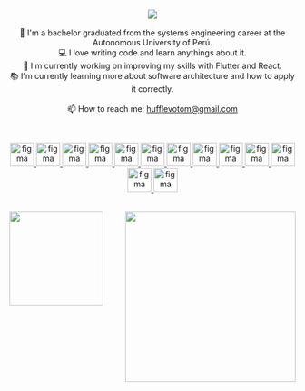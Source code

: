 <h3 align="center">
  <a href="#">
    <img src="https://readme-typing-svg.herokuapp.com/?lines=Hello,+There!+👋;Nice+to+meet+you!&color=%2300DB4D&center=true&size=30">
  </a>
</h3>
<p align="center">
  🔬 I'm a bachelor graduated from the systems engineering career at the Autonomous University of Perú.
  <br>
  💻 I love writing code and learn anythings about it.
  <br>
  🔭 I'm currently working on improving my skills with Flutter and React.
  <br>
  📚 I'm currently learning more about software architecture and how to apply it correctly.
  <br>
  <br>
  📫 How to reach me: <a href="mailto: hufflevotom@gmail.com">hufflevotom@gmail.com</a>
</p>
<br>
<p align="center">
  <a href="https://www.linkedin.com/in/hufflevotom/" target="_blank"> <img src="https://raw.githubusercontent.com/rahul-jha98/github_readme_icons/main/language_and_tools/square/typescript/typescript.svg" alt="figma" height='42px'/> </a>
  <a href="https://www.linkedin.com/in/hufflevotom/" target="_blank"> <img src="https://raw.githubusercontent.com/rahul-jha98/github_readme_icons/main/language_and_tools/square/react/react.svg" alt="figma" height='42px'/> </a>
  <a href="https://www.linkedin.com/in/hufflevotom/" target="_blank"> <img src="https://raw.githubusercontent.com/rahul-jha98/github_readme_icons/main/language_and_tools/square/redux/redux.svg" alt="figma" height='42px'/> </a>
  <a href="https://www.linkedin.com/in/hufflevotom/" target="_blank"> <img src="https://raw.githubusercontent.com/rahul-jha98/github_readme_icons/main/language_and_tools/square/node/node.svg" alt="figma" height='42px'/> </a>
  <a href="https://www.linkedin.com/in/hufflevotom/" target="_blank"> <img src="https://raw.githubusercontent.com/rahul-jha98/github_readme_icons/main/language_and_tools/square/javascript/javascript.svg" alt="figma" height='42px'/> </a>
  <a href="https://www.linkedin.com/in/hufflevotom/" target="_blank"> <img src="https://raw.githubusercontent.com/rahul-jha98/github_readme_icons/main/language_and_tools/square/java/java.svg" alt="figma" height='42px'/> </a>
  <a href="https://www.linkedin.com/in/hufflevotom/" target="_blank"> <img src="https://raw.githubusercontent.com/rahul-jha98/github_readme_icons/main/language_and_tools/square/google-cloud/google-cloud.svg" alt="figma" height='42px'/> </a>
  <a href="https://www.linkedin.com/in/hufflevotom/" target="_blank"> <img src="https://raw.githubusercontent.com/rahul-jha98/github_readme_icons/main/language_and_tools/square/flutter/flutter.svg" alt="figma" height='42px'/> </a>
  <a href="https://www.linkedin.com/in/hufflevotom/" target="_blank"> <img src="https://raw.githubusercontent.com/rahul-jha98/github_readme_icons/main/language_and_tools/square/firebase/firebase.svg" alt="figma" height='42px'/> </a>
  <a href="https://www.linkedin.com/in/hufflevotom/" target="_blank"> <img src="https://raw.githubusercontent.com/rahul-jha98/github_readme_icons/main/language_and_tools/square/figma/figma.svg" alt="figma" height='42px'/> </a>
  <a href="https://www.linkedin.com/in/hufflevotom/" target="_blank"> <img src="https://raw.githubusercontent.com/rahul-jha98/github_readme_icons/main/language_and_tools/square/dart/dart.svg" alt="figma" height='42px'/> </a>
  <a href="https://www.linkedin.com/in/hufflevotom/" target="_blank"> <img src="https://raw.githubusercontent.com/rahul-jha98/github_readme_icons/main/language_and_tools/square/aws/aws.svg" alt="figma" height='42px'/> </a>
  <a href="https://www.linkedin.com/in/hufflevotom/" target="_blank"> <img src="https://raw.githubusercontent.com/rahul-jha98/github_readme_icons/main/language_and_tools/square/angular/angular.svg" alt="figma" height='42px'/> </a>
</p>
<br>
<div>
  <img align="left" height=165 src="https://github-readme-streak-stats.herokuapp.com/?user=hufflevotom&theme=monokai&hide_border=true" />
  <img width=300 align="right" src="https://github-readme-stats.vercel.app/api/top-langs/?username=hufflevotom&theme=monokai&show_icons=true&hide_border=true&layout=compact" />
</div>
  
